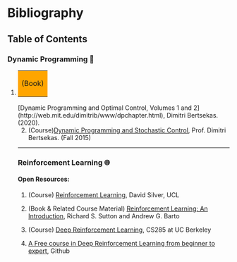# Bibliography

## Table of Contents

### Dynamic Programming :hammer:
1. <table><tr><td bgcolor=orange>
  (Book)
  </td></tr></table>
  [Dynamic Programming and Optimal Control, Volumes 1 and 2](http://web.mit.edu/dimitrib/www/dpchapter.html), Dimitri Bertsekas. (2020).  

2. (Course)[Dynamic Programming and Stochastic Control](https://ocw.mit.edu/courses/electrical-engineering-and-computer-science/6-231-dynamic-programming-and-stochastic-control-fall-2015/), Prof. Dimitri Bertsekas. (Fall 2015)

---
### Reinforcement Learning :globe_with_meridians:
#### Open Resources:
1. (Course) [Reinforcement Learning](https://www.davidsilver.uk/teaching/), David Silver, UCL

2. (Book & Related Course Material) [Reinforcement Learning: An Introduction](http://incompleteideas.net/book/the-book-2nd.html), Richard S. Sutton and Andrew G. Barto

3. (Course) [Deep Reinforcement Learning](http://rail.eecs.berkeley.edu/deeprlcourse/), CS285 at UC Berkeley

4. [A Free course in Deep Reinforcement Learning from beginner to expert](https://simoninithomas.github.io/Deep_reinforcement_learning_Course/), Github
